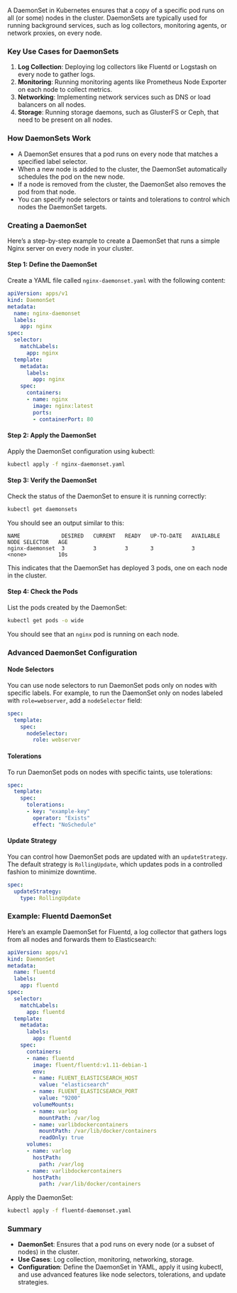 A DaemonSet in Kubernetes ensures that a copy of a specific pod runs on all (or some) nodes in the cluster. DaemonSets are typically used for running background services, such as log collectors, monitoring agents, or network proxies, on every node.

### Key Use Cases for DaemonSets

1. **Log Collection**: Deploying log collectors like Fluentd or Logstash on every node to gather logs.
2. **Monitoring**: Running monitoring agents like Prometheus Node Exporter on each node to collect metrics.
3. **Networking**: Implementing network services such as DNS or load balancers on all nodes.
4. **Storage**: Running storage daemons, such as GlusterFS or Ceph, that need to be present on all nodes.

### How DaemonSets Work

- A DaemonSet ensures that a pod runs on every node that matches a specified label selector.
- When a new node is added to the cluster, the DaemonSet automatically schedules the pod on the new node.
- If a node is removed from the cluster, the DaemonSet also removes the pod from that node.
- You can specify node selectors or taints and tolerations to control which nodes the DaemonSet targets.

### Creating a DaemonSet

Here’s a step-by-step example to create a DaemonSet that runs a simple Nginx server on every node in your cluster.

#### Step 1: Define the DaemonSet

Create a YAML file called `nginx-daemonset.yaml` with the following content:

```yaml
apiVersion: apps/v1
kind: DaemonSet
metadata:
  name: nginx-daemonset
  labels:
    app: nginx
spec:
  selector:
    matchLabels:
      app: nginx
  template:
    metadata:
      labels:
        app: nginx
    spec:
      containers:
      - name: nginx
        image: nginx:latest
        ports:
        - containerPort: 80
```

#### Step 2: Apply the DaemonSet

Apply the DaemonSet configuration using kubectl:

```sh
kubectl apply -f nginx-daemonset.yaml
```

#### Step 3: Verify the DaemonSet

Check the status of the DaemonSet to ensure it is running correctly:

```sh
kubectl get daemonsets
```

You should see an output similar to this:

```
NAME             DESIRED   CURRENT   READY   UP-TO-DATE   AVAILABLE   NODE SELECTOR   AGE
nginx-daemonset  3         3         3       3            3           <none>          10s
```

This indicates that the DaemonSet has deployed 3 pods, one on each node in the cluster.

#### Step 4: Check the Pods

List the pods created by the DaemonSet:

```sh
kubectl get pods -o wide
```

You should see that an `nginx` pod is running on each node.

### Advanced DaemonSet Configuration

#### Node Selectors

You can use node selectors to run DaemonSet pods only on nodes with specific labels. For example, to run the DaemonSet only on nodes labeled with `role=webserver`, add a `nodeSelector` field:

```yaml
spec:
  template:
    spec:
      nodeSelector:
        role: webserver
```

#### Tolerations

To run DaemonSet pods on nodes with specific taints, use tolerations:

```yaml
spec:
  template:
    spec:
      tolerations:
      - key: "example-key"
        operator: "Exists"
        effect: "NoSchedule"
```

#### Update Strategy

You can control how DaemonSet pods are updated with an `updateStrategy`. The default strategy is `RollingUpdate`, which updates pods in a controlled fashion to minimize downtime.

```yaml
spec:
  updateStrategy:
    type: RollingUpdate
```

### Example: Fluentd DaemonSet

Here’s an example DaemonSet for Fluentd, a log collector that gathers logs from all nodes and forwards them to Elasticsearch:

```yaml
apiVersion: apps/v1
kind: DaemonSet
metadata:
  name: fluentd
  labels:
    app: fluentd
spec:
  selector:
    matchLabels:
      app: fluentd
  template:
    metadata:
      labels:
        app: fluentd
    spec:
      containers:
      - name: fluentd
        image: fluent/fluentd:v1.11-debian-1
        env:
        - name: FLUENT_ELASTICSEARCH_HOST
          value: "elasticsearch"
        - name: FLUENT_ELASTICSEARCH_PORT
          value: "9200"
        volumeMounts:
        - name: varlog
          mountPath: /var/log
        - name: varlibdockercontainers
          mountPath: /var/lib/docker/containers
          readOnly: true
      volumes:
      - name: varlog
        hostPath:
          path: /var/log
      - name: varlibdockercontainers
        hostPath:
          path: /var/lib/docker/containers
```

Apply the DaemonSet:

```sh
kubectl apply -f fluentd-daemonset.yaml
```

### Summary

- **DaemonSet**: Ensures that a pod runs on every node (or a subset of nodes) in the cluster.
- **Use Cases**: Log collection, monitoring, networking, storage.
- **Configuration**: Define the DaemonSet in YAML, apply it using kubectl, and use advanced features like node selectors, tolerations, and update strategies.
